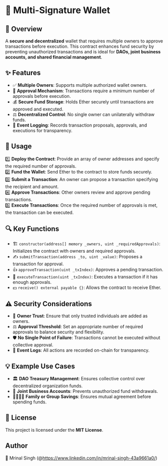 # 🔐 Multi-Signature Wallet

## 📌 Overview
A **secure and decentralized** wallet that requires multiple owners to approve transactions before execution. This contract enhances fund security by preventing unauthorized transactions and is ideal for **DAOs, joint business accounts, and shared financial management**.

## ✨ Features
- ✅ **Multiple Owners**: Supports multiple authorized wallet owners.
- 🔑 **Approval Mechanism**: Transactions require a minimum number of approvals before execution.
- 💰 **Secure Fund Storage**: Holds Ether securely until transactions are approved and executed.
- ⚖️ **Decentralized Control**: No single owner can unilaterally withdraw funds.
- 📜 **Event Logging**: Records transaction proposals, approvals, and executions for transparency.

## 🚀 Usage
1️⃣ **Deploy the Contract**: Provide an array of owner addresses and specify the required number of approvals.  
2️⃣ **Fund the Wallet**: Send Ether to the contract to store funds securely.  
3️⃣ **Submit a Transaction**: An owner can propose a transaction specifying the recipient and amount.  
4️⃣ **Approve Transactions**: Other owners review and approve pending transactions.  
5️⃣ **Execute Transactions**: Once the required number of approvals is met, the transaction can be executed.  

## 🔍 Key Functions
- 🏗️ `constructor(address[] memory _owners, uint _requiredApprovals)`: Initializes the contract with owners and required approvals.
- ✍️ `submitTransaction(address _to, uint _value)`: Proposes a transaction for approval.
- 👍 `approveTransaction(uint _txIndex)`: Approves a pending transaction.
- 🚀 `executeTransaction(uint _txIndex)`: Executes a transaction if it has enough approvals.
- 💵 `receive() external payable {}`: Allows the contract to receive Ether.

## ⚠️ Security Considerations
- 🔐 **Owner Trust**: Ensure that only trusted individuals are added as owners.
- ⚖️ **Approval Threshold**: Set an appropriate number of required approvals to balance security and flexibility.
- 🛡️ **No Single Point of Failure**: Transactions cannot be executed without collective approval.
- 📜 **Event Logs**: All actions are recorded on-chain for transparency.

## 💡 Example Use Cases
- 🏛️ **DAO Treasury Management**: Ensures collective control over decentralized organization funds.
- 🏢 **Joint Business Accounts**: Prevents unauthorized fund withdrawals.
- 👨‍👩‍👧‍👦 **Family or Group Savings**: Ensures mutual agreement before spending funds.

## 📜 License
This project is licensed under the **MIT License**.

## Author

👤 Mrinal Singh (@https://www.linkedin.com/in/mrinal-singh-43a9661a0/)
